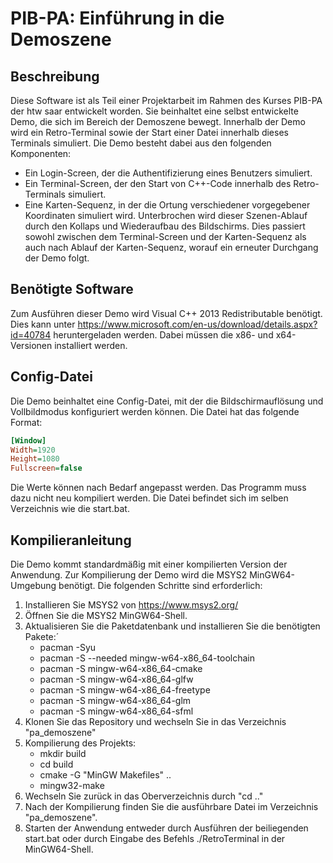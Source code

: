 # PIB-PA: Einführung in die Demoszene

## Beschreibung
Diese Software ist als Teil einer Projektarbeit im Rahmen des Kurses PIB-PA der htw saar entwickelt worden.
Sie beinhaltet eine selbst entwickelte Demo, die sich im Bereich der Demoszene bewegt.
Innerhalb der Demo wird ein Retro-Terminal sowie der Start einer Datei innerhalb dieses Terminals simuliert.
Die Demo besteht dabei aus den folgenden Komponenten:
- Ein Login-Screen, der die Authentifizierung eines Benutzers simuliert.
- Ein Terminal-Screen, der den Start von C++-Code innerhalb des Retro-Terminals simuliert.
- Eine Karten-Sequenz, in der die Ortung verschiedener vorgegebener Koordinaten simuliert wird.
Unterbrochen wird dieser Szenen-Ablauf durch den Kollaps und Wiederaufbau des Bildschirms. Dies passiert sowohl zwischen dem
Terminal-Screen und der Karten-Sequenz als auch nach Ablauf der Karten-Sequenz, worauf ein erneuter Durchgang der Demo folgt.

## Benötigte Software
Zum Ausführen dieser Demo wird Visual C++ 2013 Redistributable benötigt.
Dies kann unter https://www.microsoft.com/en-us/download/details.aspx?id=40784 heruntergeladen werden.
Dabei müssen die x86- und x64-Versionen installiert werden.

## Config-Datei
Die Demo beinhaltet eine Config-Datei, mit der die Bildschirmauflösung und Vollbildmodus konfiguriert werden können. Die Datei hat das folgende Format:

```ini
[Window]
Width=1920
Height=1080
Fullscreen=false
```

Die Werte können nach Bedarf angepasst werden. Das Programm muss dazu nicht neu kompiliert werden. Die Datei befindet sich im selben Verzeichnis wie die start.bat.

## Kompilieranleitung
Die Demo kommt standardmäßig mit einer kompilierten Version der Anwendung. 
Zur Kompilierung der Demo wird die MSYS2 MinGW64-Umgebung benötigt. Die folgenden Schritte sind erforderlich:
1.  Installieren Sie MSYS2 von https://www.msys2.org/
2.  Öffnen Sie die MSYS2 MinGW64-Shell.
3.  Aktualisieren Sie die Paketdatenbank und installieren Sie die benötigten Pakete:´
    - pacman -Syu
    - pacman -S --needed mingw-w64-x86_64-toolchain
    - pacman -S mingw-w64-x86_64-cmake
    - pacman -S mingw-w64-x86_64-glfw
    - pacman -S mingw-w64-x86_64-freetype
    - pacman -S mingw-w64-x86_64-glm
    - pacman -S mingw-w64-x86_64-sfml
4. Klonen Sie das Repository und wechseln Sie in das Verzeichnis "pa_demoszene"
5. Kompilierung des Projekts:
    - mkdir build
    - cd build
    - cmake -G "MinGW Makefiles" ..
    - mingw32-make
6. Wechseln Sie zurück in das Oberverzeichnis durch "cd .."
7. Nach der Kompilierung finden Sie die ausführbare Datei im Verzeichnis "pa_demoszene".
8. Starten der Anwendung entweder durch Ausführen der beiliegenden start.bat oder durch Eingabe des Befehls ./RetroTerminal in der MinGW64-Shell.
